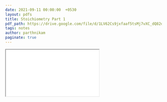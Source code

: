 ```yaml
---
date: 2021-09-11 00:00:00  +0530
layout: pdfs
title: Stoichiometry Part 1
pdf_path: https://drive.google.com/file/d/1LV62Cs9jxfaaf5tsMj7vXC_dQ82d3-hP/preview?usp=sharing
tags: notes
author: parthnikam
paginate: true
---
```


<iframe class="embed-pdf" src="{{ page.pdf_path }}#toolbar=0" seamless="seamless" scrolling="no" style="overflow:hidden"></iframe>
